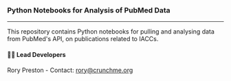 ### Python Notebooks for Analysis of PubMed Data
---

This repository contains Python notebooks for pulling and analysing data from PubMed's API, on publications related to IACCs.

#### 🧑‍💻 Lead Developers

Rory Preston - Contact: rory@crunchme.org
